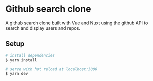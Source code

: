 # Github search clone

A github search clone built with Vue and Nuxt using the github API to search and display users and repos.

## Setup

```bash
# install dependencies
$ yarn install

# serve with hot reload at localhost:3000
$ yarn dev

```

